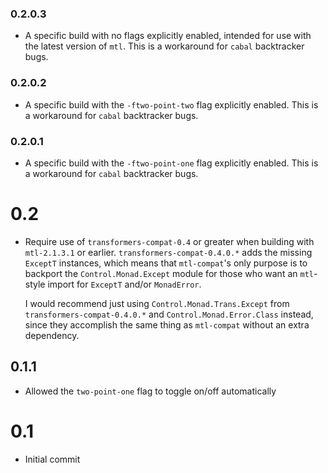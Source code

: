 ### 0.2.0.3
* A specific build with no flags explicitly enabled, intended for use with the latest version of `mtl`. This is a workaround for `cabal` backtracker bugs.

### 0.2.0.2
* A specific build with the `-ftwo-point-two` flag explicitly enabled. This is a workaround for `cabal` backtracker bugs.

### 0.2.0.1
* A specific build with the `-ftwo-point-one` flag explicitly enabled. This is a workaround for `cabal` backtracker bugs.

# 0.2
* Require use of `transformers-compat-0.4` or greater when building with `mtl-2.1.3.1` or earlier. `transformers-compat-0.4.0.*` adds the missing `ExceptT` instances, which means that `mtl-compat`'s only purpose is to backport the `Control.Monad.Except` module for those who want an `mtl`-style import for `ExceptT` and/or `MonadError`.
  
  I would recommend just using `Control.Monad.Trans.Except` from `transformers-compat-0.4.0.*` and `Control.Monad.Error.Class` instead, since they accomplish the same thing as `mtl-compat` without an extra dependency.

## 0.1.1
* Allowed the `two-point-one` flag to toggle on/off automatically

# 0.1
* Initial commit
